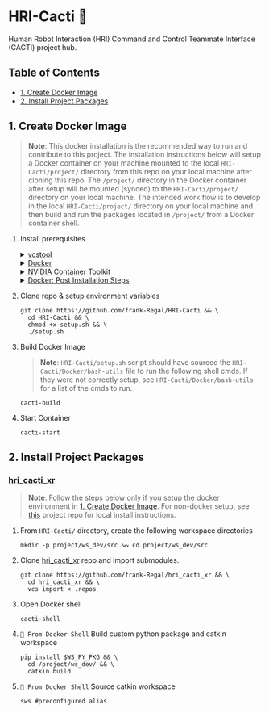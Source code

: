 # HRI-Cacti :cactus:
Human Robot Interaction (HRI) Command and Control Teammate Interface (CACTI) project hub.

## Table of Contents
   * [1. Create Docker Image](#1-create-docker-image)
   * [2. Install Project Packages](#2-install-project-packages)

## 1. Create Docker Image
> **Note**: This docker installation is the recommended way to run and contribute to this project. The installation instructions below will setup a Docker container on your machine mounted to the local `HRI-Cacti/project/` directory from this repo on your local machine after cloning this repo. The `/project/` directory in the Docker container after setup will be mounted (synced) to the `HRI-Cacti/project/` directory on your local machine. The intended work flow is to develop in the local `HRI-Cacti/project/` directory on your local machine and then build and run the packages located in `/project/` from a Docker container shell.
  1. Install prerequisites
      <details>
      <summary><a href="https://github.com/dirk-thomas/vcstool">vcstool</a></summary>
      <br>
    
      ```shell
      sudo apt install python3-vcstool
      ```
      </details>
      <details>
      <summary><a href="https://docs.docker.com/engine/install/ubuntu/">Docker</a></summary>
      https://docs.docker.com/engine/install/ubuntu/
      </details>
      <details>
      <summary><a href="https://docs.nvidia.com/datacenter/cloud-native/container-toolkit/1.14.5/install-guide.html">NVIDIA Container Toolkit</a></summary>
      https://docs.nvidia.com/datacenter/cloud-native/container-toolkit/1.14.5/install-guide.html
      </details>
      <details>
      <summary><a href="https://docs.docker.com/engine/install/linux-postinstall/">Docker: Post Installation Steps</a></summary>
      https://docs.docker.com/engine/install/linux-postinstall/
      </details>
  3. Clone repo & setup environment variables
     ```shell
     git clone https://github.com/frank-Regal/HRI-Cacti && \
       cd HRI-Cacti && \
       chmod +x setup.sh && \
       ./setup.sh
     ```
  4. Build Docker Image
     >**Note**: `HRI-Cacti/setup.sh` script should have sourced the `HRI-Cacti/Docker/bash-utils` file to run the following shell cmds. If they were not correctly setup, see `HRI-Cacti/Docker/bash-utils` for a list of the cmds to run.
     ```shell
     cacti-build
     ```
  6. Start Container
     ```shell
     cacti-start
     ```

## 2. Install Project Packages
### [hri_cacti_xr](https://github.com/frank-Regal/hri_cacti_xr)
>**Note**: Follow the steps below only if you setup the docker environment in [1. Create Docker Image](#1-create-docker-image). For non-docker setup, see [this](https://github.com/frank-Regal/hri_cacti_xr) project repo for local install instructions.
  1. From `HRI-Cacti/` directory, create the following workspace directories
       ```shell
       mkdir -p project/ws_dev/src && cd project/ws_dev/src
       ```
  2. Clone [hri_cacti_xr](https://github.com/frank-Regal/hri_cacti_xr) repo and import submodules.
       ```shell
       git clone https://github.com/frank-Regal/hri_cacti_xr && \
         cd hri_cacti_xr && \
         vcs import < .repos
       ```
  3. Open Docker shell
       ```shell
       cacti-shell
       ```
  4. `🐋 From Docker Shell` Build custom python package and catkin workspace
       ```shell
       pip install $WS_PY_PKG && \
         cd /project/ws_dev/ && \
         catkin build
       ```
  5. `🐋 From Docker Shell` Source catkin workspace
       ```shell
       sws #preconfigured alias
       ```
       
        
